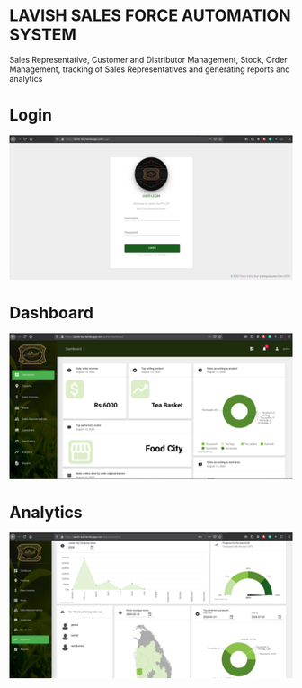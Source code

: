 # LAVISH SALES FORCE AUTOMATION SYSTEM

Sales Representative, Customer and Distributor Management, Stock, Order Management, tracking of Sales Representatives and generating reports and analytics

# Login 
![](L.PNG)

# Dashboard
![](L1.PNG)

# Analytics
![](L2.PNG)
